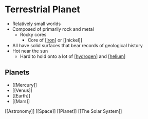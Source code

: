 # Terrestrial Planet

- Relatively small worlds
- Composed of primarily rock and metal
  - Rocky cores
    - Core of [[iron]] or [[nickel]]
- All have solid surfaces that bear records of geological history
- Hot near the sun
  - Hard to hold onto a lot of [[hydrogen]] and [[helium]]

## Planets

- [[Mercury]]
- [[Venus]]
- [[Earth]]
- [[Mars]]

[[Astronomy]] [[Space]] [[Planet]] [[The Solar System]]

[//begin]: # "Autogenerated link references for markdown compatibility"
[iron]: iron "Iron"
[hydrogen]: hydrogen "Hydrogen"
[helium]: helium "Helium"
[//end]: # "Autogenerated link references"
